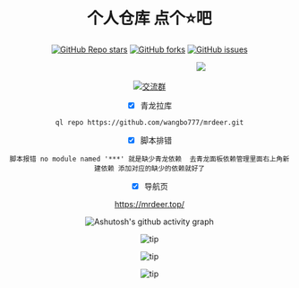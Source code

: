 <div align="center">   
<h1 align="center">个人仓库 点个⭐吧</h1>

<a href="https://github.com/wangbo777/mrdeer/stargazers"><img alt="GitHub Repo stars" src="https://img.shields.io/github/stars/wangbo777/mrdeer?color=yellow&logo=riseup&logoColor=yellow&style=flat-square"></a>
<a href="https://github.com/wangbo777/mrdeer/network/members"><img alt="GitHub forks" src="https://img.shields.io/github/forks/wangbo777/mrdeer?color=orange&style=flat-square"></a>
<a href="https://github.com/wangbo777/mrdeer/issues"><img alt="GitHub issues" src="https://img.shields.io/github/issues/wangbo777/mrdeer?color=red&style=flat-square"></a>
</div>
                                           
&emsp;&emsp;&emsp;&emsp;&emsp;&emsp;&emsp;&emsp;&emsp;&emsp;&emsp;&emsp;&emsp;&emsp;&emsp;&emsp;&emsp;&emsp;&emsp;&emsp;&emsp;&emsp;&emsp;&emsp;![](http://profile-counter.glitch.me/wangbo777/count.svg)
<div align="center">


&nbsp;&nbsp;&nbsp;&nbsp;<a target="_blank" href="https://qm.qq.com/cgi-bin/qm/qr?k=2q1-h1rBeuMoAIBrHCOaa36yZh1hmUmZ&jump_from=webapi&authKey=oiGsorh0pWFCjvBaIbOrPdwNHSXD/X8H3tRdWJ090mslUT5v+oFzjg8cWF7M0Ktv"><img border="0" src="https://img.tukuppt.com/png_preview/00/40/12/mbJ6HJWIde.jpg!/fw/780" alt="交流群" title="交流群"></a>
&nbsp;&nbsp;&nbsp;


- [x] 青龙拉库

```
ql repo https://github.com/wangbo777/mrdeer.git
```

- [x] 脚本排错
```
脚本报错 no module named '***' 就是缺少青龙依赖  去青龙面板依赖管理里面右上角新建依赖 添加对应的缺少的依赖就好了
```

- [x] 导航页

https://mrdeer.top/


![Ashutosh's github activity graph](https://github-readme-activity-graph.vercel.app/graph?username=wangbo777&theme=high-contrast)


![tip](https://badgen.net/badge/php/8.1/orange?icon=php)

![tip](https://badgen.net/badge/java/8.1/orange?icon=java)

![tip](https://badgen.net/badge/python/3.1.6/green?icon=packagephobia)

